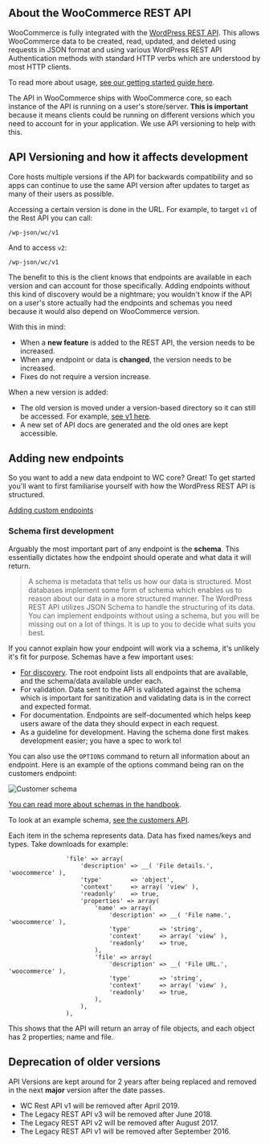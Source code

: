 ## About the WooCommerce REST API

WooCommerce is fully integrated with the [WordPress REST API](https://developer.wordpress.org/rest-api/). This allows WooCommerce data to be created, read, updated, and deleted using requests in JSON format and using various WordPress REST API Authentication methods with standard HTTP verbs which are understood by most HTTP clients.

To read more about usage, [see our getting started guide here](https://github.com/woocommerce/woocommerce/wiki/Getting-started-with-the-REST-API).

The API in WooCommerce ships with WooCommerce core, so each instance of the API is running on a user's store/server. **This is important** because it means clients could be running on different versions which you need to account for in your application. We use API versioning to help with this.

## API Versioning and how it affects development

Core hosts multiple versions if the API for backwards compatibility and so apps can continue to use the same API version after updates to target as many of their users as possible.

Accessing a certain version is done in the URL. For example, to target `v1` of the Rest API you can call:

```
/wp-json/wc/v1
```

And to access `v2`:

```
/wp-json/wc/v1
```

The benefit to this is the client knows that endpoints are available in each version and can account for those specifically. Adding endpoints without this kind of discovery would be a nightmare; you wouldn't know if the API on a user's store actually had the endpoints and schemas you need because it would also depend on WooCommerce version.

With this in mind:

* When a **new feature** is added to the REST API, the version needs to be increased. 
* When any endpoint or data is **changed**, the version needs to be increased. 
* Fixes do not require a version increase.

When a new version is added:

* The old version is moved under a version-based directory so it can still be accessed. For example, [see v1 here](https://github.com/woocommerce/woocommerce/tree/master/includes/api/v1). 
* A new set of API docs are generated and the old ones are kept accessible.

## Adding new endpoints

So you want to add a new data endpoint to WC core? Great! To get started you'll want to first familiarise yourself with how the WordPress REST API is structured.

[Adding custom endpoints](https://developer.wordpress.org/rest-api/extending-the-rest-api/adding-custom-endpoints/)

### Schema first development

Arguably the most important part of any endpoint is the **schema**. This essentially dictates how the endpoint should operate and what data it will return.

> A schema is metadata that tells us how our data is structured. Most databases implement some form of schema which enables us to reason about our data in a more structured manner. The WordPress REST API utilizes JSON Schema to handle the structuring of its data. You can implement endpoints without using a schema, but you will be missing out on a lot of things. It is up to you to decide what suits you best.

If you cannot explain how your endpoint will work via a schema, it's unlikely it's fit for purpose. Schemas have a few important uses:

* [For discovery](https://developer.wordpress.org/rest-api/using-the-rest-api/discovery/). The root endpoint lists all endpoints that are available, and the schema/data available under each.
* For validation. Data sent to the API is validated against the schema which is important for sanitization and validating data is in the correct and expected format.
* For documentation. Endpoints are self-documented which helps keep users aware of the data they should expect in each request.
* As a guideline for development. Having the schema done first makes development easier; you have a spec to work to!

You can also use the `OPTIONS` command to return all information about an endpoint. Here is an example of the options command being ran on the customers endpoint:

![Customer schema](https://woocommerce.files.wordpress.com/2017/05/2017-05-24-at-10-24.png)

[You can read more about schemas in the handbook](https://developer.wordpress.org/rest-api/extending-the-rest-api/schema/).

To look at an example schema, [see the customers API](https://github.com/woocommerce/woocommerce/blob/3.0.0/includes/api/class-wc-rest-customer-downloads-controller.php#L78-L168).

Each item in the schema represents data. Data has fixed names/keys and types. Take downloads for example:

```
				'file' => array(
					'description' => __( 'File details.', 'woocommerce' ),
					'type'        => 'object',
					'context'     => array( 'view' ),
					'readonly'    => true,
					'properties' => array(
						'name' => array(
							'description' => __( 'File name.', 'woocommerce' ),
							'type'        => 'string',
							'context'     => array( 'view' ),
							'readonly'    => true,
						),
						'file' => array(
							'description' => __( 'File URL.', 'woocommerce' ),
							'type'        => 'string',
							'context'     => array( 'view' ),
							'readonly'    => true,
						),
					),
				),
```

This shows that the API will return an array of file objects, and each object has 2 properties; name and file.

## Deprecation of older versions

API Versions are kept around for 2 years after being replaced and removed in the next **major** version after the date passes.

- WC Rest API v1 will be removed after April 2019.
- The Legacy REST API v3 will be removed after June 2018.
- The Legacy REST API v2 will be removed after August 2017.
- The Legacy REST API v1 will be removed after September 2016.



